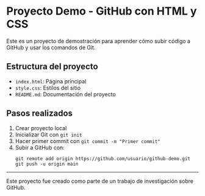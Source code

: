 # Proyecto Demo - GitHub con HTML y CSS

Este es un proyecto de demostración para aprender cómo subir código a GitHub y usar los comandos de Git.

## Estructura del proyecto

- `index.html`: Página principal
- `style.css`: Estilos del sitio
- `README.md`: Documentación del proyecto

## Pasos realizados

1. Crear proyecto local
2. Inicializar Git con `git init`
3. Hacer primer commit con `git commit -m "Primer commit"`
4. Subir a GitHub con:
   ```
   git remote add origin https://github.com/usuario/github-demo.git
   git push -u origin main
   ```

---

Este proyecto fue creado como parte de un trabajo de investigación sobre GitHub.
